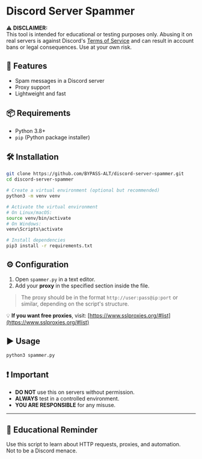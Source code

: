 # Discord Server Spammer

⚠️ **DISCLAIMER:**  
This tool is intended for educational or testing purposes only. Abusing it on real servers is against Discord's [Terms of Service](https://discord.com/terms) and can result in account bans or legal consequences. Use at your own risk.

## 🚀 Features

- Spam messages in a Discord server
- Proxy support
- Lightweight and fast

## 📦 Requirements

- Python 3.8+
- `pip` (Python package installer)

## 🛠️ Installation

```bash
git clone https://github.com/BYPASS-ALT/discord-server-spammer.git
cd discord-server-spammer

# Create a virtual environment (optional but recommended)
python3 -m venv venv

# Activate the virtual environment
# On Linux/macOS:
source venv/bin/activate
# On Windows:
venv\Scripts\activate

# Install dependencies
pip3 install -r requirements.txt
```

## ⚙️ Configuration

1. Open `spammer.py` in a text editor.
2. Add your **proxy** in the specified section inside the file.

> The proxy should be in the format `http://user:pass@ip:port` or similar, depending on the script's structure.

💡 **If you want free proxies**, visit: [https://www.sslproxies.org/#list](https://www.sslproxies.org/#list)

## ▶️ Usage

```bash
python3 spammer.py
```

## ❗ Important

- **DO NOT** use this on servers without permission.
- **ALWAYS** test in a controlled environment.
- **YOU ARE RESPONSIBLE** for any misuse.

---

## 🧠 Educational Reminder

Use this script to learn about HTTP requests, proxies, and automation.  
Not to be a Discord menace.
